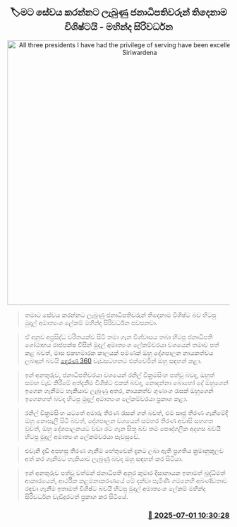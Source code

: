 <p align='center'><b><h2 align='center' title='All three presidents I have had the privilege of serving have been excellent - Mahinda Siriwardena'>🏷මට සේවය කරන්නට ලැබුණු ජනාධිපතිවරුන් තිදෙනාම විශිෂ්ටයි - මහින්ද සිරිවර්ධන</h2></b></p>
<p align='center'><img src='https://helakuru.sgp1.cdn.digitaloceanspaces.com/esana/images/lib/mahinda-siriwarshana-360.jpg' width='600' alt='All three presidents I have had the privilege of serving have been excellent - Mahinda Siriwardena'></p>

> තමාට සේවය කරන්නට ලැබුණු ජනාධිපතිවරුන් තිදෙනාම විශිෂ්ට බව හිටපු මුදල් අමාත්‍යංශ ලේකම් මහින්ද සිරිවර්ධන පවසනවා.

> ඒ අනුව අප්‍රසිද්ධ චරිතයක්ව සිටි තමා ගැන විශ්වාසය තබා හිටපු ජනාධිපති ගෝඨාභය රාජපක්ෂ විසින් මුදල් අමාත්‍යංශ ලේකම්වරයා වශයෙන් තමාව පත් කළ බවත්, මාස එකහමාරක කාලයක් පමණක් ඔහු දේශපාලන නායකත්වය ලබාදුන් බවයි <a href='https://youtu.be/U4UpalaS5MY'>දෙරණ 360</a> වැඩසටහනට එක්වෙමින් ඔහු සඳහන් කළා.

> ඉන් අනතුරුව, ජනාධිපතිවරයා ‍වශයෙන් රනිල් වික්‍රමසිංහ පත්වූ බවද, ඔහුත් සමඟ වැඩ කිරීමේ අත්දැකීම විශිෂ්ට එකක් බවද, නොදන්නා බොහෝ ‍දේ ඔහුගෙන් ඉ‍ගෙන ගැනීමට හැකියාව ලැබුණු අතර, නායකත්ව ගුණාංග රැසක් ඔහුගෙන් ඉගෙනගත් බවද හිටපු මුදල් අමාත්‍යංශ ලේකම්වරයා ප්‍රකාශ කළා.

> රනිල් වික්‍රමසිංහ යටතේ අමාරු තීරණ රැසක් ගත් බවත්, එම සෘජු තීරණ ගැනීමේදී ඔහු නොසැලී සිටි බවත්, ‍දේශපාලන වශයෙන් සමහර තීරණ අවාසි සහගත වුවත්, ඔහු දේශපාලනයට වඩා රට ගැන සිතූ බව තම පෞද්ගලික අදහස බවයි හිටපු මුදල් අමාත්‍යංශ ලේකම්වරයා පැවසුවේ.

> එවැනි දැඩි අපහසු තීරණ ගැනීම හේතුවෙන් දැනට ලබා ඇති ප්‍රගතිය ක්‍රමානුකූලව අත් කර ගැනීමට හැකියාව ලැබුණු බවද ඔහු සඳහන් කර සිටියා.

> ඉන් අනතුරුව පත්වූ වත්මන් ජනාධිපති අනුර කුමාර දිසානායක ඉතාමත් බුද්ධිමත් ආකාරයෙන්, ආර්ථික කළමනාකරණයේ මේ දක්වා පැමිණි ගමනෙහි අඛණ්ඩතාව රඳවා ගැනීම ඉතාමත් විශිෂ්ට බවයි හිටපු මුදල් අමාත්‍යංශ ලේකම් මහින්ද සිරිවර්ධන වැඩිදුරටත් ප්‍රකාශ කර සිටියේ.



<h3 align='right'><a href='https://www.helakuru.lk/esana/p/111480/'>📅 2025-07-01 10:30:28</a></h3>
